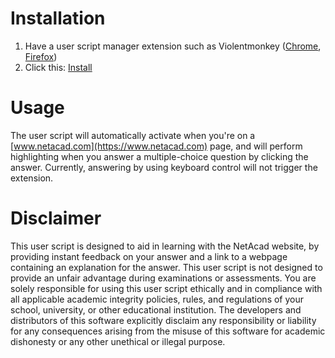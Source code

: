 # Installation

1. Have a user script manager extension such as Violentmonkey ([Chrome](https://chromewebstore.google.com/detail/violentmonkey/jinjaccalgkegednnccohejagnlnfdag), [Firefox](https://addons.mozilla.org/en-US/firefox/addon/violentmonkey/))
2. Click this: [Install](https://github.com/Nat-thapas/NetAcad-Answer-Highlight/raw/main/netacad-answer-highlight.user.js)

# Usage

The user script will automatically activate when you're on a [www.netacad.com](https://www.netacad.com) page, and will perform highlighting when you answer a multiple-choice question by clicking the answer. Currently, answering by using keyboard control will not trigger the extension.

# Disclaimer

This user script is designed to aid in learning with the NetAcad website, by providing instant feedback on your answer and a link to a webpage containing an explanation for the answer. This user script is not designed to provide an unfair advantage during examinations or assessments. You are solely responsible for using this user script ethically and in compliance with all applicable academic integrity policies, rules, and regulations of your school, university, or other educational institution. The developers and distributors of this software explicitly disclaim any responsibility or liability for any consequences arising from the misuse of this software for academic dishonesty or any other unethical or illegal purpose.

